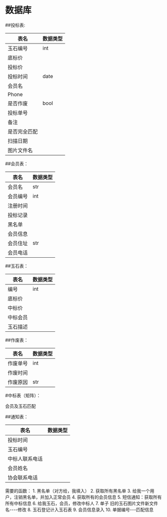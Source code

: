 # 数据库

##投标表:

| 表名 | 数据类型 |
|--------|--------|
| 玉石编号  |   int    |
|   底标价    |     |
|   投标价     |      |
|   投标时间     |date     |
|   会员名    |      |
|   Phone    |       |
|   是否作废    |   bool  |
|   投标单号    |     |
|   备注    |     |
|  是否完全匹配     |     |
| 扫描日期  |   |
| 图片文件名  |   |

##会员表：

| 表名 | 数据类型 |
|--------|--------|
|   会员名 |   str  |
|   会员编号 |   int  |
| 注册时间   |     |
|  投标记录  |     |
|  黑名单  |     |
|  会员信息  |     |
|   会员住址 |  str   |
|会员电话    |     |

##玉石表：

| 表名 | 数据类型 |
|--------|--------|
| 编号  |   int    |
| 底标价  |   |
|  中标价 |   |
| 中标会员  |   |
|  玉石描述 |   |

##作废表：

| 表名 | 数据类型 |
|--------|--------|
| 作废单号  |   int    |
| 作废时间  |   |
|  作废原因 | str  |


#中标表（矩阵）：

会员及玉石匹配

##通知表：

| 表名 | 数据类型 |
|--------|--------|
|投标时间  |  |
|    玉石编号    |        |
|   中标人联系电话    |        |
|   会员姓名    |        |
|   协会联系电话 |   |


需要的函数： 
    1. 黑名单（对方给，我填入）
    2. 获取所有黑名单
    3. 给我一个用户，注销黑名单，并加入正常会员
    4. 获取所有的会员信息
    5. 短信通知：获取所有所有中标信息
    6. 给我玉石，会员，修改中标人
    7. 单子 旧的玉石图片文件新文件名----修改
    8. 玉石登记计入玉石表
    9. 会员信息录入
    10. 单据编号---匹配信息
